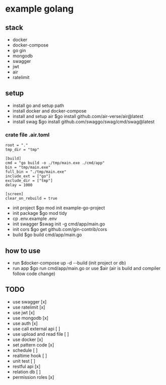 # example golang

## stack

- docker
- docker-compose
- go gin
- mongodb
- swagger
- jwt
- air
- ratelimit

## setup

- install go and setup path
- install docker and docker-compose
- install and setup air $go install github.com/air-verse/air@latest
- install swag $go install github.com/swaggo/swag/cmd/swag@latest

### crate file .air.toml

```
root = "."
tmp_dir = "tmp"

[build]
cmd = "go build -o ./tmp/main.exe ./cmd/app"
bin = "tmp/main.exe"
full_bin = "./tmp/main.exe"
include_ext = ["go"]
exclude_dir = ["tmp"]
delay = 1000

[screen]
clear_on_rebuild = true
```

- init project $go mod init example-go-project
- init package $go mod tidy
- cp .env.example .env
- init swagger $swag init -g cmd/app/main.go
- init cors $go get github.com/gin-contrib/cors
- build $go build cmd/app/main.go

## how to use

- run $docker-compose up -d --build (init project or db)
- run app $go run cmd/app/main.go or use $air (air is build and compiler follow code change)

## TODO

- use swagger [x]
- use ratelimit [x]
- use jwt [x]
- use mongodb [x]
- use auth [x]
- use call external api [ ]
- use upload and read file [ ]
- use docker [x]
- set pattern code [x]
- schedule [ ]
- realtime hook [ ]
- unit test [ ]
- restful api [x]
- relation db [ ]
- permission roles [x]
